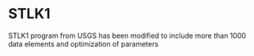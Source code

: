 # STLK1
STLK1 program from USGS has been modified to include more than 1000 data elements and optimization of parameters
